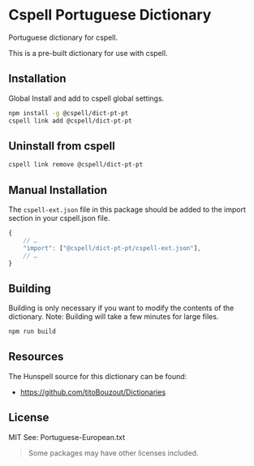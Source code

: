 # Cspell Portuguese Dictionary

Portuguese dictionary for cspell.

This is a pre-built dictionary for use with cspell.

## Installation

Global Install and add to cspell global settings.

```sh
npm install -g @cspell/dict-pt-pt
cspell link add @cspell/dict-pt-pt
```

## Uninstall from cspell

```sh
cspell link remove @cspell/dict-pt-pt
```

## Manual Installation

The `cspell-ext.json` file in this package should be added to the import section in your cspell.json file.

```javascript
{
    // …
    "import": ["@cspell/dict-pt-pt/cspell-ext.json"],
    // …
}
```

## Building

Building is only necessary if you want to modify the contents of the dictionary. Note: Building will take a few minutes for large files.

```sh
npm run build
```

## Resources

The Hunspell source for this dictionary can be found:

- https://github.com/titoBouzout/Dictionaries

## License

MIT
See: Portuguese-European.txt

> Some packages may have other licenses included.

